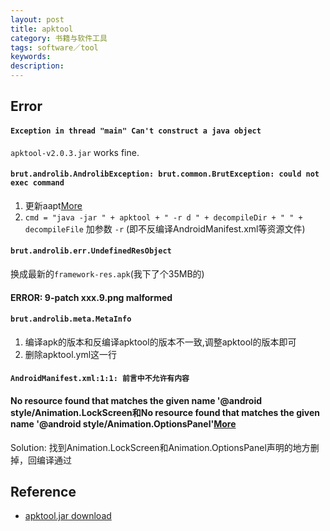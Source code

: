 ```yaml
---
layout: post
title: apktool
category: 书籍与软件工具
tags: software／tool
keywords: 
description: 
---
```





## Error

#### `Exception in thread "main" Can't construct a java object`

`apktool-v2.0.3.jar` works fine.

#### `brut.androlib.AndrolibException: brut.common.BrutException: could not exec command`

1. 更新aapt[More](https://github.com/iBotPeaches/Apktool/pull/1390)
2. `cmd = "java -jar " + apktool + " -r d " + decompileDir + " " + decompileFile` 加参数 `-r` (即不反编译AndroidManifest.xml等资源文件)

#### `brut.androlib.err.UndefinedResObject`

换成最新的`framework-res.apk`(我下了个35MB的)

#### ERROR: 9-patch xxx.9.png malformed

#### `brut.androlib.meta.MetaInfo`

1. 编译apk的版本和反编译apktool的版本不一致,调整apktool的版本即可
2. 删除apktool.yml这一行

#### `AndroidManifest.xml:1:1: 前言中不允许有内容`

#### No resource found that matches the given name '@android style/Animation.LockScreen和No resource found that matches the given name '@android style/Animation.OptionsPanel'[More](https://www.jianshu.com/p/d3f20f0d28e4)

Solution:
找到Animation.LockScreen和Animation.OptionsPanel声明的地方删掉，回编译通过

## Reference

* [apktool.jar download](https://bitbucket.org/iBotPeaches/apktool/downloads/)